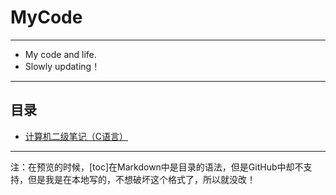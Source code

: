 # MyCode
---
- My code and life.
- Slowly updating！
---
## 目录
- [计算机二级笔记（C语言）](https://github.com/330079598/MyCode/blob/master/%E8%AE%A1%E7%AE%97%E6%9C%BA%E4%BA%8C%E7%BA%A7%E7%AC%94%E8%AE%B0/%E8%AE%A1%E7%AE%97%E6%9C%BA%E5%8F%8A%E4%BA%8C%E7%BA%A7.md)
---
注：在预览的时候，[toc]在Markdown中是目录的语法，但是GitHub中却不支持，但是我是在本地写的，不想破坏这个格式了，所以就没改！
